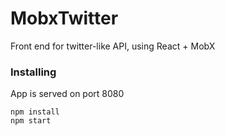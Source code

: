 # MobxTwitter

Front end for twitter-like API, using React + MobX

### Installing

App is served on port 8080

```
npm install
npm start
```

